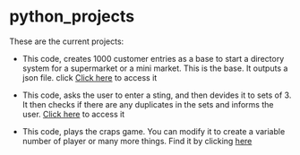 # python_projects
These are the current projects:
* This code, creates 1000 customer entries as a base to start a directory system for a supermarket or a mini market. This is the base. It outputs a json file.
click [Click here](https://github.com/MichaelDinglis/python_projects/blob/master/No.1%20-%20Customers1000.py) to access it

* This code, asks the user to enter a sting, and then devides it to sets of 3. It then checks if there are any duplicates in the sets and informs the user.
[Click here](https://github.com/MichaelDinglis/python_projects/blob/master/No.2%20-%20Check%20for%20duplicate%20characters.py) to access it

 * This code, plays the craps game. You can modify it to create a variable number of player or many more things. Find it by clicking 
 [here](https://github.com/MichaelDinglis/python_projects/blob/master/RollDice%20Final.py)
  
